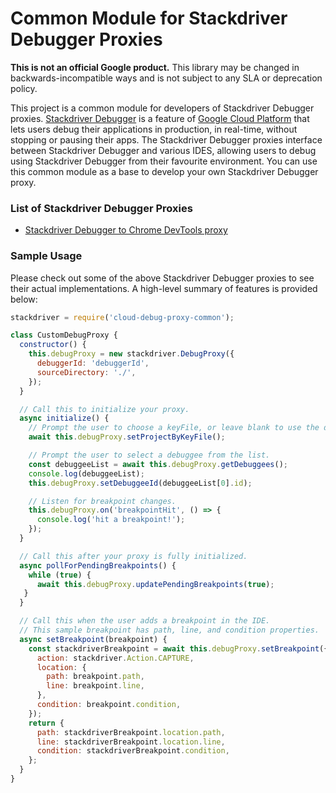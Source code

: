 # Common Module for Stackdriver Debugger Proxies

**This is not an official Google product.** This library may be changed in
backwards-incompatible ways and is not subject to any SLA or deprecation policy.

This project is a common module for developers of Stackdriver Debugger proxies.
[Stackdriver Debugger][debug] is a feature of [Google Cloud Platform][gcp] that
lets users debug their applications in production, in real-time, without
stopping or pausing their apps. The Stackdriver Debugger proxies interface
between Stackdriver Debugger and various IDES, allowing users to debug using
Stackdriver Debugger from their favourite environment. You can use this
common module as a base to develop your own Stackdriver Debugger proxy.

### List of Stackdriver Debugger Proxies

- [Stackdriver Debugger to Chrome DevTools proxy][devtools]

### Sample Usage

Please check out some of the above Stackdriver Debugger proxies to see their
actual implementations. A high-level summary of features is provided below:

```js
stackdriver = require('cloud-debug-proxy-common');

class CustomDebugProxy {
  constructor() {
    this.debugProxy = new stackdriver.DebugProxy({
      debuggerId: 'debuggerId',
      sourceDirectory: './',
    });
  }

  // Call this to initialize your proxy.
  async initialize() {
    // Prompt the user to choose a keyFile, or leave blank to use the default.
    await this.debugProxy.setProjectByKeyFile();

    // Prompt the user to select a debuggee from the list.
    const debuggeeList = await this.debugProxy.getDebuggees();
    console.log(debuggeeList);
    this.debugProxy.setDebuggeeId(debuggeeList[0].id);

    // Listen for breakpoint changes.
    this.debugProxy.on('breakpointHit', () => {
      console.log('hit a breakpoint!');
    });
  }

  // Call this after your proxy is fully initialized.
  async pollForPendingBreakpoints() {
    while (true) {
      await this.debugProxy.updatePendingBreakpoints(true);
   }
  }

  // Call this when the user adds a breakpoint in the IDE.
  // This sample breakpoint has path, line, and condition properties.
  async setBreakpoint(breakpoint) {
    const stackdriverBreakpoint = await this.debugProxy.setBreakpoint({
      action: stackdriver.Action.CAPTURE,
      location: {
        path: breakpoint.path,
        line: breakpoint.line,
      },
      condition: breakpoint.condition,
    });
    return {
      path: stackdriverBreakpoint.location.path,
      line: stackdriverBreakpoint.location.line,
      condition: stackdriverBreakpoint.condition,
    };
  }
}
```

[debug]:    https://cloud.google.com/debugger/
[gcp]:      https://cloud.google.com/
[devtools]: https://github.com/GoogleCloudPlatform/cloud-debug-proxy-chrome-devtools
